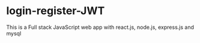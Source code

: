 # login-register-JWT
This is a Full stack JavaScript web app with react.js, node.js, express.js and mysql
